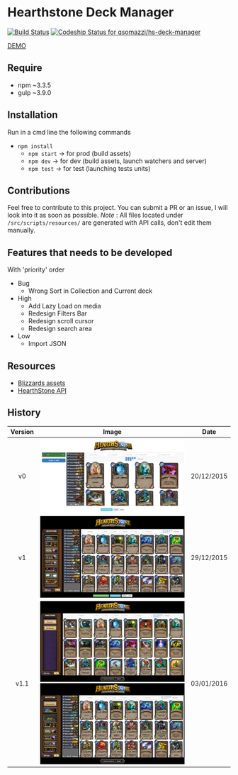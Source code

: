 Hearthstone Deck Manager
========================

[![Build Status](https://travis-ci.org/qsomazzi/hs-deck-manager.svg?branch=master)](https://travis-ci.org/qsomazzi/hs-deck-manager)
[![Codeship Status for qsomazzi/hs-deck-manager](https://codeship.com/projects/d2c87640-ac89-0133-dfd8-1e5da553331a/status?branch=master)](https://codeship.com/projects/131676)

[DEMO](http://hearthstone.qsomazzi.fr)

Require
-------
- npm ~3.3.5
- gulp ~3.9.0

Installation
------------

Run in a cmd line the following commands
- `npm install`
    - `npm start` -> for prod (build assets)
    - `npm dev`   -> for dev (build assets, launch watchers and server)
    - `npm test`  -> for test (launching tests units)

Contributions
-------------

Feel free to contribute to this project. You can submit a PR or an issue, I will look into it as soon as possible.
*Note* : All files located under `/src/scripts/resources/` are generated with API calls, don't edit them manually. 

Features that needs to be developed
-----------------------------------

With 'priority' order

* Bug
    * Wrong Sort in Collection and Current deck
* High
    * Add Lazy Load on media
    * Redesign Filters Bar
    * Redesign scroll cursor
    * Redesign search area
* Low
    * Import JSON

Resources
---------

- [Blizzards assets](http://blizzard.gamespress.com)
- [HearthStone API](https://market.mashape.com/omgvamp/hearthstone)


History
-------

| Version |                          Image                          |    Date    |
|:-------:|:-------------------------------------------------------:|:----------:|
|    v0   |                        ![v0][v0]                        | 20/12/2015 |
|    v1   |                        ![v1][v1]                        | 29/12/2015 |
|   v1.1  | ![v1.1-menu][v1.1-menu] ![v1.1-my-decks][v1.1-my-decks] | 03/01/2016 |


[v0]: resources/docs/v0.png
[v1]: resources/docs/v1.png
[v1.1-menu]: resources/docs/v1.1-menu.png
[v1.1-my-decks]: resources/docs/v1.1-my-decks.png
